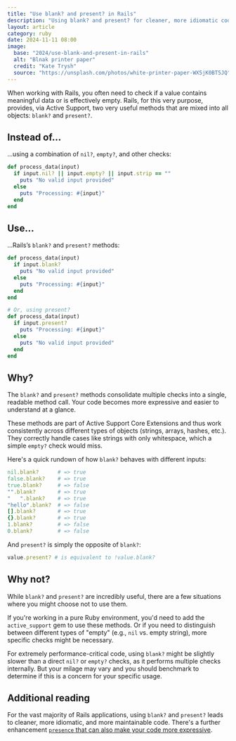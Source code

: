 ```yaml
---
title: "Use blank? and present? in Rails"
description: "Using blank? and present? for cleaner, more idiomatic code"
layout: article
category: ruby
date: 2024-11-11 08:00
image:
  base: "2024/use-blank-and-present-in-rails"
  alt: "Blnak printer paper"
  credit: "Kate Trysh"
  source: "https://unsplash.com/photos/white-printer-paper-WX5jK0BT5JQ"
---
```


When working with Rails, you often need to check if a value contains meaningful data or is effectively empty. Rails, for this very purpose, provides, via Active Support, two very useful methods that are mixed into all objects: `blank?` and `present?`.

## Instead of…

...using a combination of `nil?`, `empty?`, and other checks:

```ruby
def process_data(input)
  if input.nil? || input.empty? || input.strip == ""
    puts "No valid input provided"
  else
    puts "Processing: #{input}"
  end
end
```

## Use…

...Rails’s `blank?` and `present?` methods:

```ruby
def process_data(input)
  if input.blank?
    puts "No valid input provided"
  else
    puts "Processing: #{input}"
  end
end

# Or, using present?
def process_data(input)
  if input.present?
    puts "Processing: #{input}"
  else
    puts "No valid input provided"
  end
end
```

## Why?

The `blank?` and `present?` methods consolidate multiple checks into a single, readable method call. Your code becomes more expressive and easier to understand at a glance.

These methods are part of Active Support Core Extensions and thus work consistently across different types of objects (strings, arrays, hashes, etc.). They correctly handle cases like strings with only whitespace, which a simple `empty?` check would miss.

Here's a quick rundown of how `blank?` behaves with different inputs:

```ruby
nil.blank?      # => true
false.blank?    # => true
true.blank?     # => false
"".blank?       # => true
"   ".blank?    # => true
"hello".blank?  # => false
[].blank?       # => true
{}.blank?       # => true
1.blank?        # => false
0.blank?        # => false
```

And `present?` is simply the opposite of `blank?`:

```ruby
value.present? # is equivalent to !value.blank?
```

## Why not?

While `blank?` and `present?` are incredibly useful, there are a few situations where you might choose not to use them.

If you're working in a pure Ruby environment, you'd need to add the `active_support` gem to use these methods. Or if you need to distinguish between different types of "empty" (e.g., `nil` vs. empty string), more specific checks might be necessary.

For extremely performance-critical code, using `blank?` might be slightly slower than a direct `nil?` or `empty?` checks, as it performs multiple checks internally. But your milage may vary and you should benchmark to determine if this is a concern for your specific usage.

## Additional reading

For the vast majority of Rails applications, using `blank?` and `present?` leads to cleaner, more idiomatic, and more maintainable code. There's a further enhancement [`presence` that can also make your code more expressive](/ruby/use-the-presence-method).
